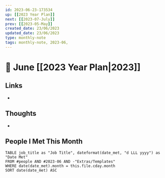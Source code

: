 ```yaml
---
id: 2023-06-23-173534
up: [[2023 Year Plan]]
next: [[2023-07-July]]
prev: [[2023-05-May]]
created_date: 23/06/2023
updated_date: 23/06/2023
type: monthly-note
tags: monthly-note, 2023-06,
---
```


# 📅 June [[2023 Year Plan|2023]]

## Links

- 

## Thoughts

- 

## People I Met This Month

```dataview
TABLE job_title as "Job Title", dateformat(date_met, "d LLL yyyy") as "Date Met"
FROM #people AND #2023-06 AND -"Extras/Templates"
WHERE date(date_met).month = this.file.cday.month
SORT date(date_met) ASC
```